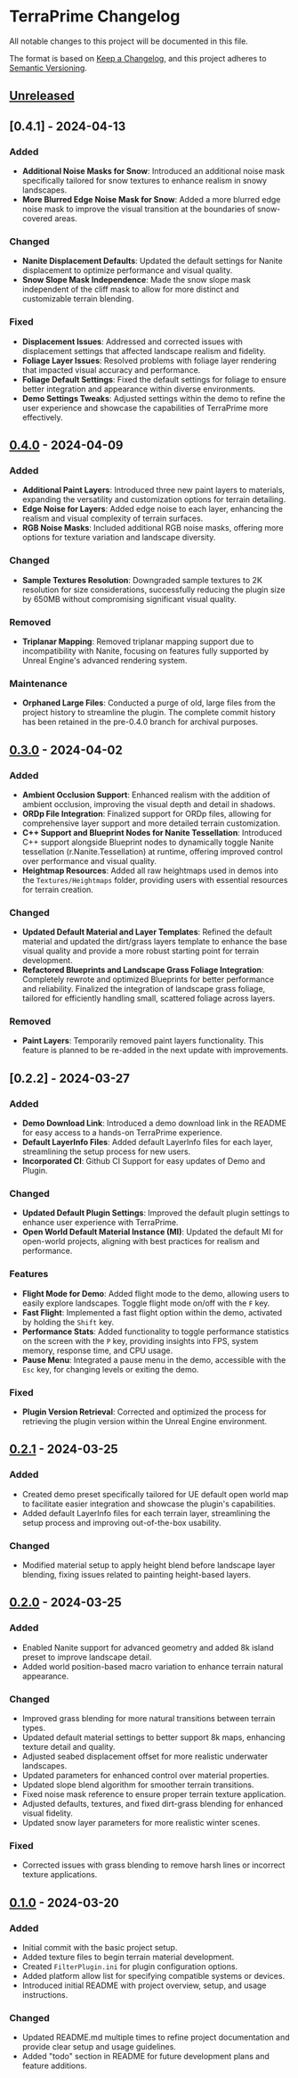 
# TerraPrime Changelog

All notable changes to this project will be documented in this file.

The format is based on [Keep a Changelog](https://keepachangelog.com/en/1.1.0/), and this project adheres to [Semantic Versioning](https://semver.org/spec/v2.0.0.html).

## [Unreleased]

## [0.4.1] - 2024-04-13

### Added
- **Additional Noise Masks for Snow**: Introduced an additional noise mask specifically tailored for snow textures to enhance realism in snowy landscapes.
- **More Blurred Edge Noise Mask for Snow**: Added a more blurred edge noise mask to improve the visual transition at the boundaries of snow-covered areas.

### Changed
- **Nanite Displacement Defaults**: Updated the default settings for Nanite displacement to optimize performance and visual quality.
- **Snow Slope Mask Independence**: Made the snow slope mask independent of the cliff mask to allow for more distinct and customizable terrain blending.

### Fixed
- **Displacement Issues**: Addressed and corrected issues with displacement settings that affected landscape realism and fidelity.
- **Foliage Layer Issues**: Resolved problems with foliage layer rendering that impacted visual accuracy and performance.
- **Foliage Default Settings**: Fixed the default settings for foliage to ensure better integration and appearance within diverse environments.
- **Demo Settings Tweaks**: Adjusted settings within the demo to refine the user experience and showcase the capabilities of TerraPrime more effectively.


## [0.4.0] - 2024-04-09

### Added

- **Additional Paint Layers**: Introduced three new paint layers to materials, expanding the versatility and customization options for terrain detailing.
- **Edge Noise for Layers**: Added edge noise to each layer, enhancing the realism and visual complexity of terrain surfaces.
- **RGB Noise Masks**: Included additional RGB noise masks, offering more options for texture variation and landscape diversity.

### Changed

- **Sample Textures Resolution**: Downgraded sample textures to 2K resolution for size considerations, successfully reducing the plugin size by 650MB without compromising significant visual quality.

### Removed

- **Triplanar Mapping**: Removed triplanar mapping support due to incompatibility with Nanite, focusing on features fully supported by Unreal Engine's advanced rendering system.

### Maintenance

- **Orphaned Large Files**: Conducted a purge of old, large files from the project history to streamline the plugin. The complete commit history has been retained in the pre-0.4.0 branch for archival purposes.


## [0.3.0] - 2024-04-02

### Added

-   **Ambient Occlusion Support**: Enhanced realism with the addition of ambient occlusion, improving the visual depth and detail in shadows.
-   **ORDp File Integration**: Finalized support for ORDp files, allowing for comprehensive layer support and more detailed terrain customization.
-   **C++ Support and Blueprint Nodes for Nanite Tessellation**: Introduced C++ support alongside Blueprint nodes to dynamically toggle Nanite tessellation (r.Nanite.Tessellation) at runtime, offering improved control over performance and visual quality.
-   **Heightmap Resources**: Added all raw heightmaps used in demos into the `Textures/Heightmaps` folder, providing users with essential resources for terrain creation.

### Changed

-   **Updated Default Material and Layer Templates**: Refined the default material and updated the dirt/grass layers template to enhance the base visual quality and provide a more robust starting point for terrain development.
-   **Refactored Blueprints and Landscape Grass Foliage Integration**: Completely rewrote and optimized Blueprints for better performance and reliability. Finalized the integration of landscape grass foliage, tailored for efficiently handling small, scattered foliage across layers.

### Removed

-   **Paint Layers**: Temporarily removed paint layers functionality. This feature is planned to be re-added in the next update with improvements.


## [0.2.2] - 2024-03-27

### Added

-   **Demo Download Link**: Introduced a demo download link in the README for easy access to a hands-on TerraPrime experience.
-   **Default LayerInfo Files**: Added default LayerInfo files for each layer, streamlining the setup process for new users.
-   **Incorporated CI**: Github CI Support for easy updates of Demo and Plugin.

### Changed

-   **Updated Default Plugin Settings**: Improved the default plugin settings to enhance user experience with TerraPrime.
-   **Open World Default Material Instance (MI)**: Updated the default MI for open-world projects, aligning with best practices for realism and performance.

### Features

-   **Flight Mode for Demo**: Added flight mode to the demo, allowing users to easily explore landscapes. Toggle flight mode on/off with the `F` key.
-   **Fast Flight**: Implemented a fast flight option within the demo, activated by holding the `Shift` key.
-   **Performance Stats**: Added functionality to toggle performance statistics on the screen with the `P` key, providing insights into FPS, system memory, response time, and CPU usage.
-   **Pause Menu**: Integrated a pause menu in the demo, accessible with the `Esc` key, for changing levels or exiting the demo.

### Fixed

-   **Plugin Version Retrieval**: Corrected and optimized the process for retrieving the plugin version within the Unreal Engine environment.

## [0.2.1] - 2024-03-25

### Added

-   Created demo preset specifically tailored for UE default open world map to facilitate easier integration and showcase the plugin's capabilities.
-   Added default LayerInfo files for each terrain layer, streamlining the setup process and improving out-of-the-box usability.

### Changed

-   Modified material setup to apply height blend before landscape layer blending, fixing issues related to painting height-based layers.

## [0.2.0] - 2024-03-25

### Added

-   Enabled Nanite support for advanced geometry and added 8k island preset to improve landscape detail.
-   Added world position-based macro variation to enhance terrain natural appearance.

### Changed

-   Improved grass blending for more natural transitions between terrain types.
-   Updated default material settings to better support 8k maps, enhancing texture detail and quality.
-   Adjusted seabed displacement offset for more realistic underwater landscapes.
-   Updated parameters for enhanced control over material properties.
-   Updated slope blend algorithm for smoother terrain transitions.
-   Fixed noise mask reference to ensure proper terrain texture application.
-   Adjusted defaults, textures, and fixed dirt-grass blending for enhanced visual fidelity.
-   Updated snow layer parameters for more realistic winter scenes.

### Fixed

-   Corrected issues with grass blending to remove harsh lines or incorrect texture applications.

## [0.1.0](https://github.com/OrchidIsle/TerraPrime/releases/tag/0.1.0) - 2024-03-20

### Added

-   Initial commit with the basic project setup.
-   Added texture files to begin terrain material development.
-   Created `FilterPlugin.ini` for plugin configuration options.
-   Added platform allow list for specifying compatible systems or devices.
-   Introduced initial README with project overview, setup, and usage instructions.

### Changed

-   Updated README.md multiple times to refine project documentation and provide clear setup and usage guidelines.
-   Added "todo" section in README for future development plans and feature additions.

[Unreleased]: https://github.com/OrchidIsle/TerraPrime/compare/v0.4.1...HEAD
[0.4.0]: https://github.com/OrchidIsle/TerraPrime/compare/v0.4.0...v0.4.1
[0.4.0]: https://github.com/OrchidIsle/TerraPrime/compare/v0.3.0...v0.4.0
[0.3.0]: https://github.com/OrchidIsle/TerraPrime/compare/v0.2.1...v0.3.0
[0.2.1]: https://github.com/OrchidIsle/TerraPrime/compare/v0.2.0...v0.2.1
[0.2.0]: https://github.com/OrchidIsle/TerraPrime/compare/v0.1.0...v0.2.0
[0.1.0]: https://github.com/OrchidIsle/TerraPrime/releases/tag/v0.1.0
